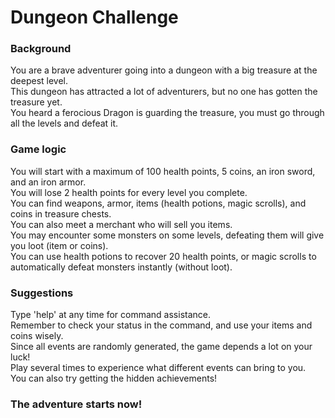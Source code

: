 # Dungeon Challenge
### Background
You are a brave adventurer going into a dungeon with a big treasure at the deepest level.  
This dungeon has attracted a lot of adventurers, but no one has gotten the treasure yet.  
You heard a ferocious Dragon is guarding the treasure, you must go through all the levels and defeat it. 
### Game logic
You will start with a maximum of 100 health points, 5 coins, an iron sword, and an iron armor.  
You will lose 2 health points for every level you complete.  
You can find weapons, armor, items (health potions, magic scrolls), and coins in treasure chests.  
You can also meet a merchant who will sell you items.  
You may encounter some monsters on some levels, defeating them will give you loot (item or coins).  
You can use health potions to recover 20 health points, or magic scrolls to automatically defeat monsters instantly (without loot).
### Suggestions
Type 'help' at any time for command assistance.  
Remember to check your status in the command, and use your items and coins wisely.  
Since all events are randomly generated, the game depends a lot on your luck!  
Play several times to experience what different events can bring to you.  
You can also try getting the hidden achievements!
### The adventure starts now!
